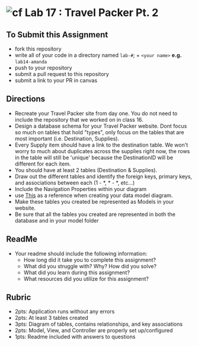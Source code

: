 ![cf](http://i.imgur.com/7v5ASc8.png) Lab 17 : Travel Packer Pt. 2
=====================================

## To Submit this Assignment
- fork this repository
- write all of your code in a directory named `lab-#`; + `<your name>` **e.g.** `lab14-amanda`
- push to your repository
- submit a pull request to this repository
- submit a link to your PR in canvas


## Directions
- Recreate your Travel Packer site from day one. You do not need to include the repository that we worked on in class 16.
- Design a database schema for your Travel Packer website. Dont focus so much on tables that hold "types", only focus on the tables that are most important (i.e. Destination, Supplies).
- Every Supply item should have a link to the destination table. We won't worry to much about duplicates across the supplies right now, the rows in the table will still be 'unique' because the DestinationID will be different for each item. 
- You should have at least 2 tables (Destination & Supplies). 
- Draw out the different tables and identify the foreign keys, primary keys, and associations between each (1 - *, * - *, etc...)
- Include the Navigation Properties within your diagram 
- use [This](https://docs.microsoft.com/en-us/aspnet/core/data/ef-mvc/complex-data-model) as a reference when creating your data model diagram.
- Make these tables you created be represented as Models in your website.
- Be sure that all the tables you created are represented in both the database and in your model folder

## ReadMe
- Your readme should include the following information:
	- How long did it take you to complete this assignment?
	- What did you struggle with? Why? How did you solve?
	- What did you learn during this assignment?
    - What resources did you utilize for this assignment?

## Rubric
- 2pts: Application runs without any errors
- 2pts: At least 3 tables created
- 3pts: Diagram of tables, contains relationships, and key associations
- 2pts: Model, View, and Controller are properly set up/configured
- 1pts: Readme included with answers to questions
